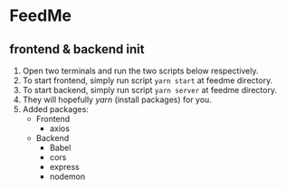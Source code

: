 # FeedMe

## frontend & backend init
1. Open two terminals and run the two scripts below respectively.
2. To start frontend, simply run script `yarn start` at feedme directory.
3. To start backend, simply run script `yarn server` at feedme directory.
4. They will hopefully *yarn* (install packages) for you.
5. Added packages:
    * Frontend
      * axios
    * Backend
      * Babel
      * cors
      * express
      * nodemon
